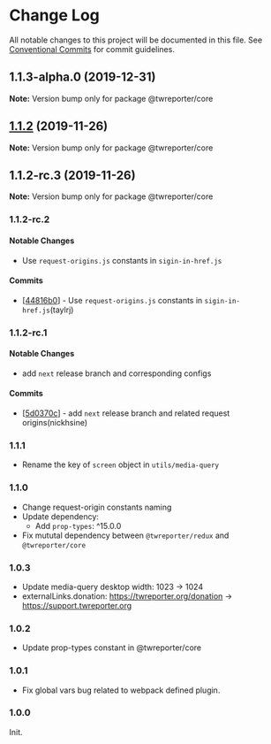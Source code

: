 # Change Log

All notable changes to this project will be documented in this file.
See [Conventional Commits](https://conventionalcommits.org) for commit guidelines.

## 1.1.3-alpha.0 (2019-12-31)

**Note:** Version bump only for package @twreporter/core

## [1.1.2](https://github.com/twreporter/twreporter-npm-packages/compare/@twreporter/core@1.1.2-rc.3...@twreporter/core@1.1.2) (2019-11-26)

**Note:** Version bump only for package @twreporter/core

## 1.1.2-rc.3 (2019-11-26)

**Note:** Version bump only for package @twreporter/core

### 1.1.2-rc.2

#### Notable Changes

- Use `request-origins.js` constants in `sigin-in-href.js`

#### Commits

- [[44816b0](https://github.com/twreporter/twreporter-npm-packages/commit/44816b05e05bb8941b8174ec056ed1a4f91446f6)] - Use `request-origins.js` constants in `sigin-in-href.js`(taylrj)

### 1.1.2-rc.1

#### Notable Changes

- add `next` release branch and corresponding configs

#### Commits

- [[5d0370c](https://github.com/twreporter/twreporter-npm-packages/commit/5d0370cf1cb199c401ce2a06b4fbcf5f6176ad6b)] - add `next` release branch and related request origins(nickhsine)

### 1.1.1

- Rename the key of `screen` object in `utils/media-query`

### 1.1.0

- Change request-origin constants naming
- Update dependency:
  - Add `prop-types`: ^15.0.0
- Fix mututal dependency between `@twreporter/redux` and `@twreporter/core`

### 1.0.3

- Update media-query desktop width: 1023 -> 1024
- externalLinks.donation: https://twreporter.org/donation -> https://support.twreporter.org

### 1.0.2

- Update prop-types constant in @twreporter/core

### 1.0.1

- Fix global vars bug related to webpack defined plugin.

### 1.0.0

Init.
